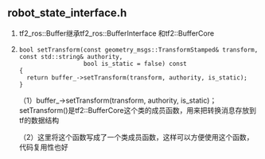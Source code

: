 ## robot_state_interface.h

1. tf2_ros::Buffer继承tf2_ros::BufferInterface 和tf2::BufferCore

2. ```
   bool setTransform(const geometry_msgs::TransformStamped& transform, const std::string& authority,
                     bool is_static = false) const
   {
     return buffer_->setTransform(transform, authority, is_static);
   }
   ```

   （1）buffer_->setTransform(transform, authority, is_static)；setTransform()是tf2::BufferCore这个类的成员函数，用来把转换消息存放到tf的数据结构

   （2）这里将这个函数写成了一个类成员函数，这样可以方便使用这个函数，代码复用性也好